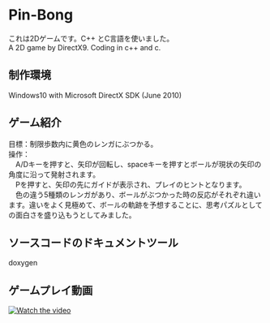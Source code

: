 # Pin-Bong
これは2Dゲームです。C++ とC言語を使いました。  
A 2D game by DirectX9. Coding in c++ and c.  
## 制作環境
Windows10 with Microsoft DirectX SDK (June 2010)
## ゲーム紹介
目標：制限歩数内に黄色のレンガにぶつかる。  
操作：  
　A/Dキーを押すと、矢印が回転し、spaceキーを押すとボールが現状の矢印の角度に沿って発射されます。  
　Pを押すと、矢印の先にガイドが表示され、プレイのヒントとなります。  
　色の違う5種類のレンガがあり、ボールがぶつかった時の反応がそれぞれ違います。違いをよく見極めて、ボールの軌跡を予想することに、思考パズルとしての面白さを盛り込もうとしてみました。
## ソースコードのドキュメントツール
doxygen
## ゲームプレイ動画
[![Watch the video](https://www.youtube.com/watch?v=7gzPF51-HvM&feature=youtu.be)](https://youtu.be/7gzPF51-HvM)
